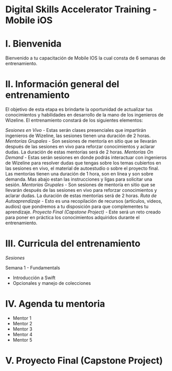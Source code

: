 # Digital Skills Accelerator Training - Mobile iOS

# I. Bienvenida
Bienvenido a tu capacitación de Mobile IOS la cual consta de 6 semanas de entrenamiento.

# II. Información general del entrenamiento
El objetivo de esta etapa es brindarte la oportunidad de actualizar tus conocimientos y habilidades en desarrollo de la mano de los ingenieros de Wizeline. El entrenamiento constará de los siguientes elementos: 

*Sesiones en Vivo* - 
Estas serán clases presenciales que impartirán ingenieros de Wizeline, las sesiones tienen una duración de 2 horas. 
*Mentorías Grupales* - 
Son sesiones de mentoría en sitio que se llevarán después de las sesiones en vivo para reforzar conocimientos y aclarar dudas. La duración de estas mentorías será de 2 horas. 
*Mentorías On Demand* - 
Estas serán sesiones en donde podrás interactuar con ingenieros de Wizeline para resolver dudas que tengas sobre los temas cubiertos en las sesiones en vivo, el material de autoestudio o sobre el proyecto final. Las mentorías tienen una duración de 1 hora, son en línea y son sobre demanda. Mas abajo estan las instrucciones y ligas para solicitar una sesión. 
*Mentorías Grupales* - Son sesiones de mentoría en sitio que se llevarán después de las sesiones en vivo para reforzar conocimientos y aclarar dudas. La duración de estas mentorías será de 2 horas. 
*Ruta de Autoaprendizaje* - Esto es una recopilación de recursos (artículos, videos, audios) que pondremos a tu disposición para que complementes tu aprendizaje. 
*Proyecto Final (Capstone Project)* - Este será un reto creado para poner en práctica los conocimientos adquiridos durante el entrenamiento. 


# III. Curricula del entrenamiento


*Sesiones*

Semana 1 - Fundamentals
- Introducción a Swift
- Opcionales y manejo de colecciones



# IV. Agenda tu mentoria

- Mentor 1
- Mentor 2
- Mentor 3
- Mentor 4
- Mentor 5

# V. Proyecto Final (Capstone Project)

